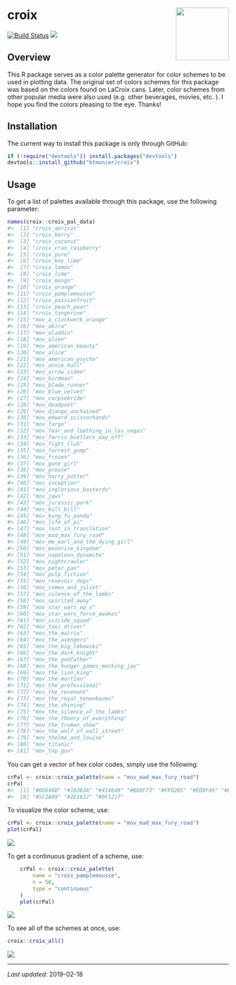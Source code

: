 
# croix <img src="man/figures/croix_logo.svg" align="right" height="120"/>

[![Build
Status](https://travis-ci.org/btmonier/croix.svg?branch=master)](https://travis-ci.org/btmonier/croix)
[![](https://img.shields.io/badge/lifecycle-experimental-orange.svg)](https://www.tidyverse.org/lifecycle/#experimental)

## Overview

This R package serves as a color palette generator for color schemes to
be used in plotting data. The original set of colors schemes for this
package was based on the colors found on LaCroix cans. Later, color
schemes from other popular media were also used (e.g. other beverages,
movies, etc. ). I hope you find the colors pleasing to the eye. Thanks\!

## Installation

The current way to install this package is only through GitHub:

``` r
if (!require("devtools")) install.packages("devtools")
devtools::install_github("btmonier/croix")
```

## Usage

To get a list of palettes available through this package, use the
following parameter:

``` r
names(croix::croix_pal_data)
#>  [1] "croix_apricot"                     
#>  [2] "croix_berry"                       
#>  [3] "croix_coconut"                     
#>  [4] "croix_cran_raspberry"              
#>  [5] "croix_pure"                        
#>  [6] "croix_key_lime"                    
#>  [7] "croix_lemon"                       
#>  [8] "croix_lime"                        
#>  [9] "croix_mango"                       
#> [10] "croix_orange"                      
#> [11] "croix_pamplemousse"                
#> [12] "croix_passionfruit"                
#> [13] "croix_peach_pear"                  
#> [14] "croix_tangerine"                   
#> [15] "mov_a_clockwork_orange"            
#> [16] "mov_akira"                         
#> [17] "mov_aladdin"                       
#> [18] "mov_alien"                         
#> [19] "mov_american_beauty"               
#> [20] "mov_alice"                         
#> [21] "mov_american_psycho"               
#> [22] "mov_annie_hall"                    
#> [23] "mov_arrow_video"                   
#> [24] "mov_birdman"                       
#> [25] "mov_blade_runner"                  
#> [26] "mov_blue_velvet"                   
#> [27] "mov_corpsebride"                   
#> [28] "mov_deadpool"                      
#> [29] "mov_django_unchained"              
#> [30] "mov_edward_scissorhands"           
#> [31] "mov_fargo"                         
#> [32] "mov_fear_and_loathing_in_las_vegas"
#> [33] "mov_ferris_buellers_day_off"       
#> [34] "mov_fight_club"                    
#> [35] "mov_forrest_gump"                  
#> [36] "mov_frozen"                        
#> [37] "mov_gone_girl"                     
#> [38] "mov_grease"                        
#> [39] "mov_harry_potter"                  
#> [40] "mov_inception"                     
#> [41] "mov_inglorious_basterds"           
#> [42] "mov_jaws"                          
#> [43] "mov_jurassic_park"                 
#> [44] "mov_kill_bill"                     
#> [45] "mov_kung_fu_panda"                 
#> [46] "mov_life_of_pi"                    
#> [47] "mov_lost_in_translation"           
#> [48] "mov_mad_max_fury_road"             
#> [49] "mov_me_earl_and_the_dying_girl"    
#> [50] "mov_moonrise_kingdom"              
#> [51] "mov_napoleon_dynamite"             
#> [52] "mov_nightcrawler"                  
#> [53] "mov_peter_pan"                     
#> [54] "mov_pulp_fiction"                  
#> [55] "mov_resevoir_dogs"                 
#> [56] "mov_romeo_and_juliet"              
#> [57] "mov_silence_of_the_lambs"          
#> [58] "mov_spirited_away"                 
#> [59] "mov_star_wars_ep_v"                
#> [60] "mov_star_wars_force_awakes"        
#> [61] "mov_suicide_squad"                 
#> [62] "mov_taxi_driver"                   
#> [63] "mov_the_matrix"                    
#> [64] "mov_the_avengers"                  
#> [65] "mov_the_big_lebowski"              
#> [66] "mov_the_dark_knight"               
#> [67] "mov_the_godfather"                 
#> [68] "mov_the_hunger_games_mocking_jay"  
#> [69] "mov_the_lion_king"                 
#> [70] "mov_the_martian"                   
#> [71] "mov_the_professional"              
#> [72] "mov_the_revenant"                  
#> [73] "mov_the_royal_tenenbaums"          
#> [74] "mov_the_shining"                   
#> [75] "mov_the_silence_of_the_lambs"      
#> [76] "mov_the_theory_of_everything"      
#> [77] "mov_the_truman_show"               
#> [78] "mov_the_wolf_of_wall_street"       
#> [79] "mov_thelma_and_louise"             
#> [80] "mov_titanic"                       
#> [81] "mov_top_gun"
```

You can get a vector of hex color codes, simply use the following:

``` r
crPal <- croix::croix_palette(name = "mov_mad_max_fury_road")
crPal
#>  [1] "#0D646B" "#16383A" "#414640" "#B88F73" "#FFD2B5" "#ED8F49" "#E27812"
#>  [8] "#5C2A09" "#2E1612" "#0F1217"
```

To visualize the color scheme, use:

``` r
crPal <- croix::croix_palette(name = "mov_mad_max_fury_road")
plot(crPal)
```

![](man/figures/README-croix_plot_01-1.png)<!-- -->

To get a continuous gradient of a scheme, use:

``` r
    crPal <- croix::croix_palette(
        name = "croix_pamplemousse", 
        n = 50, 
        type = "continuous"
    )
    plot(crPal)
```

![](man/figures/README-croix_plot_02-1.png)<!-- -->

To see all of the schemes at once, use:

``` r
croix::croix_all()
```

![](man/figures/README-croix_plot_03-1.png)<!-- -->

-----

*Last updated:* 2019-02-18

